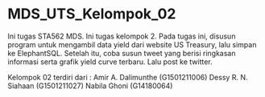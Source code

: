 # MDS_UTS_Kelompok_02
Ini tugas STA562 MDS. Ini tugas kelompok 2. 
Pada tugas ini, disusun program untuk mengambil data yield dari website US Treasury, lalu simpan ke ElephantSQL. 
Setelah itu, coba susun tweet yang berisi ringkasan informasi serta grafik yield curve terbaru.
Lalu post ke twitter. 

Kelompok 02 terdiri dari : 
Amir A. Dalimunthe (G1501211006)
Dessy R. N. Siahaan (G1501211027)
Nabila Ghoni (G14180064)
